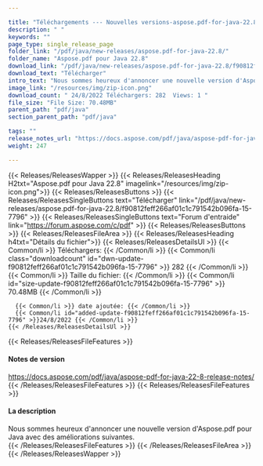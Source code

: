 ```yaml
---

title: "Téléchargements --- Nouvelles versions-aspose.pdf-for-java-22.8"
description: " "
keywords: ""
page_type: single_release_page
folder_link: "/pdf/java/new-releases/aspose.pdf-for-java-22.8/"
folder_name: "Aspose.pdf pour Java 22.8"
download_link: "/pdf/java/new-releases/aspose.pdf-for-java-22.8/f90812feff266af01c1c791542b096fa-15-7796"
download_text: "Télécharger"
intro_text: "Nous sommes heureux d'annoncer une nouvelle version d'Aspose.pdf pour Java avec des améliorations suivantes."
image_link: "/resources/img/zip-icon.png"
download_count: " 24/8/2022 Téléchargers: 282  Views: 1 "
file_size: "File Size: 70.48MB"
parent_path: "pdf/java"
section_parent_path: "pdf/java"

tags: ""
release_notes_url: "https://docs.aspose.com/pdf/java/aspose-pdf-for-java-22-8-release-notes/"
weight: 247

---
```


{{< Releases/ReleasesWapper >}}
  {{< Releases/ReleasesHeading H2txt="Aspose.pdf pour Java 22.8" imagelink="/resources/img/zip-icon.png">}}
  {{< Releases/ReleasesButtons >}}
    {{< Releases/ReleasesSingleButtons text="Télécharger" link="/pdf/java/new-releases/aspose.pdf-for-java-22.8/f90812feff266af01c1c791542b096fa-15-7796" >}}
    {{< Releases/ReleasesSingleButtons text="Forum d'entraide" link="https://forum.aspose.com/c/pdf" >}}
  {{< Releases/ReleasesButtons >}}
  {{< Releases/ReleasesFileArea >}}
    {{< Releases/ReleasesHeading h4txt="Détails du fichier">}}
    {{< Releases/ReleasesDetailsUl >}}
      {{< Common/li >}} Téléchargers: {{< /Common/li >}}
      {{< Common/li class="downloadcount" id="dwn-update-f90812feff266af01c1c791542b096fa-15-7796" >}} 282 {{< /Common/li >}}
      {{< Common/li >}} Taille du fichier: {{< /Common/li >}}
      {{< Common/li id="size-update-f90812feff266af01c1c791542b096fa-15-7796" >}} 70.48MB {{< /Common/li >}}

      {{< Common/li >}} date ajoutée: {{< /Common/li >}}
      {{< Common/li id="added-update-f90812feff266af01c1c791542b096fa-15-7796" >}}24/8/2022 {{< /Common/li >}}
    {{< /Releases/ReleasesDetailsUl >}}

  {{< Releases/ReleasesFileFeatures >}}
      <h4>Notes de version</h4><div><a href='https://docs.aspose.com/pdf/java/aspose-pdf-for-java-22-8-release-notes/'>https://docs.aspose.com/pdf/java/aspose-pdf-for-java-22-8-release-notes/</a></div>
  {{< /Releases/ReleasesFileFeatures >}}
  {{< Releases/ReleasesFileFeatures >}}
      <h4>La description</h4><div class="HTMLDescription">Nous sommes heureux d'annoncer une nouvelle version d'Aspose.pdf pour Java avec des améliorations suivantes.</div>
  {{< /Releases/ReleasesFileFeatures >}}
 {{< /Releases/ReleasesFileArea >}}
{{< /Releases/ReleasesWapper >}}


